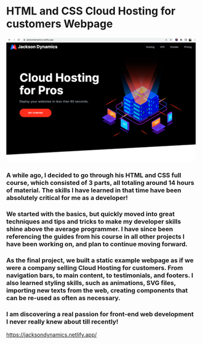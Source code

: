 # HTML and CSS Cloud Hosting for customers Webpage


<img src="./JacksonDynamics.png" />

### A while ago, I decided to go through his HTML and CSS full course, which consisted of 3 parts, all totaling around 14 hours of material. The skills I have learned in that time have been absolutely critical for me as a developer!

### We started with the basics, but quickly moved into great techniques and tips and tricks to make my developer skills shine above the average programmer. I have since been referencing the guides from his course in all other projects I have been working on, and plan to continue moving forward.

### As the final project, we built a static example webpage as if we were a company selling Cloud Hosting for customers. From navigation bars, to main content, to testimonials, and footers. I also learned styling skills, such as animations, SVG files, importing new texts from the web, creating components that can be re-used as often as necessary.

### I am discovering a real passion for front-end web development I never really knew about till recently!

https://jacksondynamics.netlify.app/

